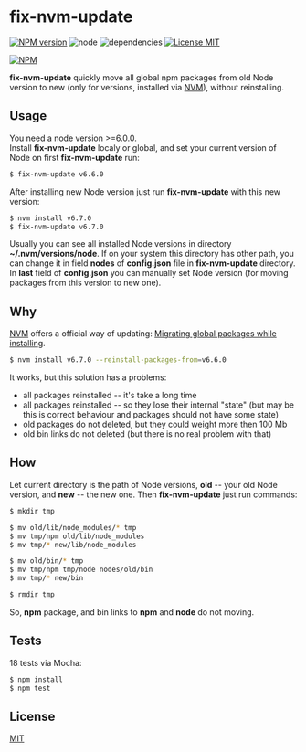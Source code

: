 # fix-nvm-update #

[![NPM version][npm-image]][npm-url] ![node][node-image] ![dependencies][dependencies-image] [![License MIT][license-image]](LICENSE)

[![NPM](https://nodei.co/npm/fix-nvm-update.png)](https://nodei.co/npm/fix-nvm-update/)

**fix-nvm-update** quickly move all global npm packages from old Node version to new (only for versions, installed via [NVM](https://github.com/creationix/nvm)), without reinstalling.

## Usage ##
You need a node version >=6.0.0.  
Install **fix-nvm-update** localy or global, and set your current version of Node on first **fix-nvm-update** run:
```bash
$ fix-nvm-update v6.6.0
```
After installing new Node version just run **fix-nvm-update** with this new version:
```bash
$ nvm install v6.7.0
$ fix-nvm-update v6.7.0
```
Usually you can see all installed Node versions in directory **~/.nvm/versions/node**. If on your system this directory has other path, you can change it in field **nodes** of **config.json** file in **fix-nvm-update** directory.  
In **last** field of **config.json** you can manually set Node version (for moving packages from this version to new one).

## Why ##
[NVM](https://github.com/creationix/nvm) offers a official way of updating: [Migrating global packages while installing](https://github.com/creationix/nvm#migrating-global-packages-while-installing).
```bash
$ nvm install v6.7.0 --reinstall-packages-from=v6.6.0
```
It works, but this solution has a problems:
 - all packages reinstalled -- it's take a long time
 - all packages reinstalled -- so they lose their internal "state" (but may be this is correct behaviour and packages should not have some state)
 - old packages do not deleted, but they could weight more then 100 Mb
 - old bin links do not deleted (but there is no real problem with that)

## How ##
Let current directory is the path of Node versions, **old** -- your old Node version, and **new** -- the new one. Then **fix-nvm-update** just run commands:
```bash
$ mkdir tmp

$ mv old/lib/node_modules/* tmp
$ mv tmp/npm old/lib/node_modules
$ mv tmp/* new/lib/node_modules

$ mv old/bin/* tmp
$ mv tmp/npm tmp/node nodes/old/bin
$ mv tmp/* new/bin

$ rmdir tmp
```
So, **npm** package, and bin links to **npm** and **node** do not moving.

## Tests ##
18 tests via Mocha:
```bash
$ npm install
$ npm test
```

## License ##
[MIT](LICENSE)

[license-image]: https://img.shields.io/badge/license-MIT-blue.svg "license-image"
[dependencies-image]: https://img.shields.io/gemnasium/mathiasbynens/he.svg?maxAge=2592000 "dependencies-image"
[node-image]: https://img.shields.io/badge/node-v6.0.0-brightgreen.svg?maxAge=2592000 "node-image"
[npm-image]: https://img.shields.io/npm/v/fix-nvm-update.svg "npm-image"
[npm-url]: https://www.npmjs.com/package/fix-nvm-update "fix-nvm-update"
